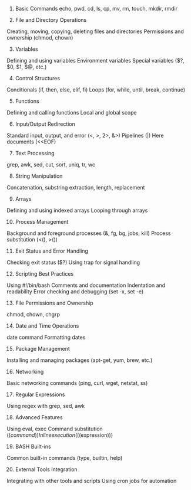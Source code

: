 1. Basic Commands
echo, pwd, cd, ls, cp, mv, rm, touch, mkdir, rmdir

2. File and Directory Operations

Creating, moving, copying, deleting files and directories
Permissions and ownership (chmod, chown)

3. Variables

Defining and using variables
Environment variables
Special variables ($?, $0, $1, $@, etc.)

4. Control Structures

Conditionals (if, then, else, elif, fi)
Loops (for, while, until, break, continue)

5. Functions

Defining and calling functions
Local and global scope

6. Input/Output Redirection

Standard input, output, and error (<, >, 2>, &>)
Pipelines (|)
Here documents (<<EOF)

7. Text Processing

grep, awk, sed, cut, sort, uniq, tr, wc

8. String Manipulation

Concatenation, substring extraction, length, replacement

9. Arrays

Defining and using indexed arrays
Looping through arrays

10. Process Management

Background and foreground processes (&, fg, bg, jobs, kill)
Process substitution (<(), >())

11. Exit Status and Error Handling

Checking exit status ($?)
Using trap for signal handling

12. Scripting Best Practices

Using #!/bin/bash
Comments and documentation
Indentation and readability
Error checking and debugging (set -x, set -e)

13. File Permissions and Ownership

chmod, chown, chgrp

14. Date and Time Operations

date command
Formatting dates

15. Package Management

Installing and managing packages (apt-get, yum, brew, etc.)

16. Networking

Basic networking commands (ping, curl, wget, netstat, ss)

17. Regular Expressions

Using regex with grep, sed, awk

18. Advanced Features

Using eval, exec
Command substitution ($(command))
Inline execution ($((expression)))

19. BASH Built-ins

Common built-in commands (type, builtin, help)

20. External Tools Integration

Integrating with other tools and scripts
Using cron jobs for automation
